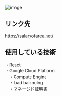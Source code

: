 ![image](https://user-images.githubusercontent.com/20613753/168942805-89b499ad-7361-429b-8834-a085483acb73.png)


## リンク先
https://salaryofarea.net/  

## 使用している技術
・React  
・Google Cloud Platform  
　・Compute Engine  
　・load balancing  
　・マネージド証明書

